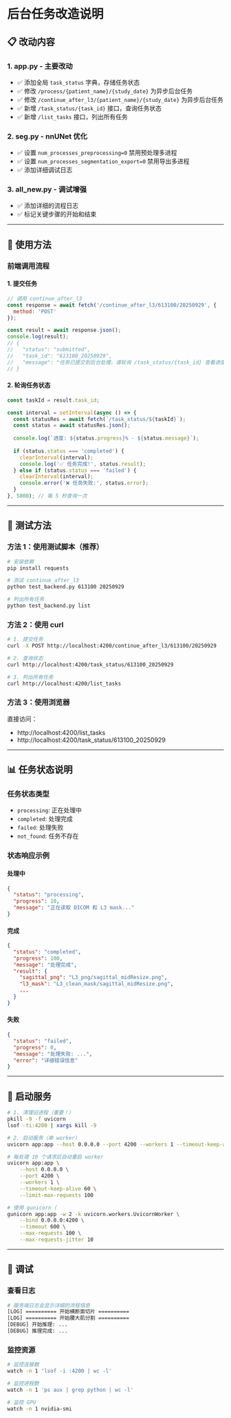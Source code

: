 # 后台任务改造说明

## 📋 改动内容

### 1. **app.py** - 主要改动
- ✅ 添加全局 `task_status` 字典，存储任务状态
- ✅ 修改 `/process/{patient_name}/{study_date}` 为异步后台任务
- ✅ 修改 `/continue_after_l3/{patient_name}/{study_date}` 为异步后台任务
- ✅ 新增 `/task_status/{task_id}` 接口，查询任务状态
- ✅ 新增 `/list_tasks` 接口，列出所有任务

### 2. **seg.py** - nnUNet 优化
- ✅ 设置 `num_processes_preprocessing=0` 禁用预处理多进程
- ✅ 设置 `num_processes_segmentation_export=0` 禁用导出多进程
- ✅ 添加详细调试日志

### 3. **all_new.py** - 调试增强
- ✅ 添加详细的流程日志
- ✅ 标记关键步骤的开始和结束

---

## 🚀 使用方法

### 前端调用流程

#### 1. 提交任务
```javascript
// 调用 continue_after_l3
const response = await fetch('/continue_after_l3/613100/20250929', {
  method: 'POST'
});

const result = await response.json();
console.log(result);
// {
//   "status": "submitted",
//   "task_id": "613100_20250929",
//   "message": "任务已提交到后台处理，请轮询 /task_status/{task_id} 查看进度"
// }
```

#### 2. 轮询任务状态
```javascript
const taskId = result.task_id;

const interval = setInterval(async () => {
  const statusRes = await fetch(`/task_status/${taskId}`);
  const status = await statusRes.json();
  
  console.log(`进度: ${status.progress}% - ${status.message}`);
  
  if (status.status === 'completed') {
    clearInterval(interval);
    console.log('✅ 任务完成!', status.result);
  } else if (status.status === 'failed') {
    clearInterval(interval);
    console.error('❌ 任务失败:', status.error);
  }
}, 5000); // 每 5 秒查询一次
```

---

## 🧪 测试方法

### 方法 1：使用测试脚本（推荐）

```bash
# 安装依赖
pip install requests

# 测试 continue_after_l3
python test_backend.py 613100 20250929

# 列出所有任务
python test_backend.py list
```

### 方法 2：使用 curl

```bash
# 1. 提交任务
curl -X POST http://localhost:4200/continue_after_l3/613100/20250929

# 2. 查询状态
curl http://localhost:4200/task_status/613100_20250929

# 3. 列出所有任务
curl http://localhost:4200/list_tasks
```

### 方法 3：使用浏览器

直接访问：
- http://localhost:4200/list_tasks
- http://localhost:4200/task_status/613100_20250929

---

## 📊 任务状态说明

### 任务状态类型
- `processing`: 正在处理中
- `completed`: 处理完成
- `failed`: 处理失败
- `not_found`: 任务不存在

### 状态响应示例

#### 处理中
```json
{
  "status": "processing",
  "progress": 10,
  "message": "正在读取 DICOM 和 L3 mask..."
}
```

#### 完成
```json
{
  "status": "completed",
  "progress": 100,
  "message": "处理完成",
  "result": {
    "sagittal_png": "L3_png/sagittal_midResize.png",
    "l3_mask": "L3_clean_mask/sagittal_midResize.png",
    ...
  }
}
```

#### 失败
```json
{
  "status": "failed",
  "progress": 0,
  "message": "处理失败: ...",
  "error": "详细错误信息"
}
```

---

## 🔧 启动服务

```bash
# 1. 清理旧进程（重要！）
pkill -9 -f uvicorn
lsof -ti:4200 | xargs kill -9

# 2. 启动服务（单 worker）
uvicorn app:app --host 0.0.0.0 --port 4200 --workers 1 --timeout-keep-alive 60

# 每处理 10 个请求后自动重启 worker
uvicorn app:app \
    --host 0.0.0.0 \
    --port 4200 \
    --workers 1 \
    --timeout-keep-alive 60 \
    --limit-max-requests 100  

# 使用 gunicorn（
gunicorn app:app -w 2 -k uvicorn.workers.UvicornWorker \
    --bind 0.0.0.0:4200 \
    --timeout 600 \
    --max-requests 100 \
    --max-requests-jitter 10
```

---

## 🐛 调试

### 查看日志
```bash
# 服务端日志会显示详细的流程信息
[LOG] ========== 开始横断面切片 ==========
[LOG] ========== 开始腰大肌分割 ==========
[DEBUG] 开始推理: ...
[DEBUG] 推理完成: ...
```

### 监控资源
```bash
# 监控连接数
watch -n 1 'lsof -i :4200 | wc -l'

# 监控进程数
watch -n 1 'ps aux | grep python | wc -l'

# 监控 GPU
watch -n 1 nvidia-smi
```

